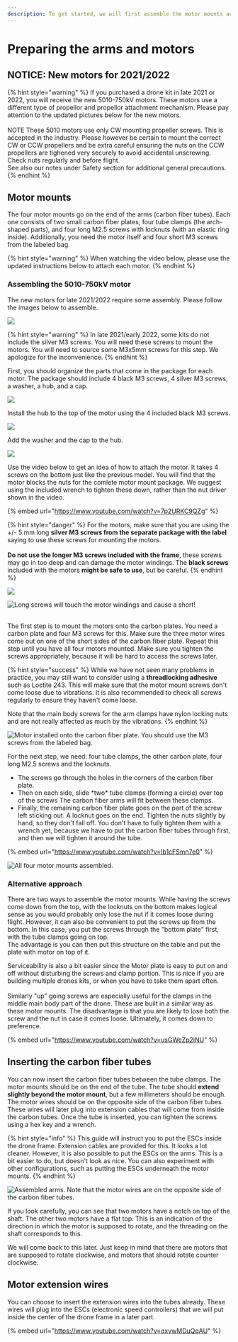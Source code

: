 ```yaml
---
description: To get started, we will first assemble the motor mounts and arms.
---
```


# Preparing the arms and motors

## NOTICE: New motors for 2021/2022

{% hint style="warning" %}
If you purchased a drone kit in late 2021 or 2022, you will receive the new 5010-750kV motors. These motors use a different type of propellor and propellor attachment mechanism. Please pay attention to the updated pictures below for the new motors.\
\
NOTE These 5010 motors use only CW mounting propeller screws. This is accepted in the industry. Please however be certain to mount the correct CW or CCW propellers and be extra careful ensuring the nuts on the CCW propellers are tighened very securely to avoid accidental unscrewing. Check nuts regularly and before flight.\
See also our notes under Safety section for additional general precautions.&#x20;
{% endhint %}

## Motor mounts

The four motor mounts go on the end of the arms (carbon fiber tubes). Each one consists of two small carbon fiber plates, four tube clamps (the arch-shaped parts), and four long M2.5 screws with locknuts (with an elastic ring inside). Additionally, you need the motor itself and four short M3 screws from the labeled bag.

{% hint style="warning" %}
When watching the video below, please use the updated instructions below to attach each motor.
{% endhint %}

### Assembling the 5010-750kV motor

The new motors for late 2021/2022 require some assembly. Please follow the images below to assemble.

![](<../../.gitbook/assets/20190711\_093531 (1).jpg>)

{% hint style="warning" %}
In late 2021/early 2022, some kits do not include the silver M3 screws. You will need these screws to mount the motors. You will need to source some M3x5mm screws for this step. We apologize for the inconvenience.
{% endhint %}

First, you should organize the parts that come in the package for each motor. The package should include 4 black M3 screws, 4 silver M3 screws, a washer, a hub, and a cap.

![](../../.gitbook/assets/IMG\_5663.jpg)

Install the hub to the top of the motor using the 4 included black M3 screws.

![](../../.gitbook/assets/IMG\_5664.jpg)

Add the washer and the cap to the hub.

![](../../.gitbook/assets/IMG\_5665.jpg)

Use the video below to get an idea of how to attach the motor. It takes 4 screws on the bottom just like the previous model. You will find that the motor blocks the nuts for the comlete motor mount package. We suggest using the included wrench to tighten these down, rather than the nut driver shown in the video.

{% embed url="https://www.youtube.com/watch?v=7p2URKC9QZg" %}

{% hint style="danger" %}
For the motors, make sure that you are using the +/- 5 mm long **silver M3 screws from the separate package with the label** saying to use these screws for mounting the motors.\
\
**Do not use the longer M3 screws included with the frame**, these screws may go in too deep and can damage the motor windings. The **black screws** included with the motors **might be safe to use**, but be careful.
{% endhint %}

![](https://firebasestorage.googleapis.com/v0/b/gitbook-x-prod.appspot.com/o/spaces%2F-L9GLtb-Tz\_XaKbQu-Al%2Fuploads%2FnApV2nii0PZmLNTLftMg%2Ffile.jpeg?alt=media)

![Long screws will touch the motor windings and cause a short!](https://firebasestorage.googleapis.com/v0/b/gitbook-x-prod.appspot.com/o/spaces%2F-L9GLtb-Tz\_XaKbQu-Al%2Fuploads%2Fb8MNcij6JXDOQ1ETuRRO%2Ffile.jpeg?alt=media)

\
The first step is to mount the motors onto the carbon plates. You need a carbon plate and four M3 screws for this. Make sure the three motor wires come out on one of the short sides of the carbon fiber plate. Repeat this step until you have all four motors mounted. Make sure you tighten the screws appropriately, because it will be hard to access the screws later.

{% hint style="success" %}
While we have not seen many problems in practice, you may still want to consider using a **threadlocking adhesive** such as Loctite 243. This will make sure that the motor mount screws don't come loose due to  vibrations. It is also recommended to check all screws regularly to ensure they haven't come loose.

Note that the main body screws for the arm clamps have nylon locking nuts and are not really affected as much by the vibrations.
{% endhint %}

![Motor installed onto the carbon fiber plate. You should use the M3 screws from the labeled bag.](../../.gitbook/assets/assets\_-L9GLtb-Tz\_XaKbQu-Al\_-LYzuZz7XRF0GmU8V\_MH\_-LYzy8UicdFHhcqaOeG1\_20181120\_165950.jpg)

For the next step, we need: four tube clamps, the other carbon plate, four long M2.5 screws and the locknuts.&#x20;

* The screws go through the holes in the corners of the carbon fiber plate.&#x20;
* Then on each side, slide \*two\* tube clamps (forming a circle) over top of the screws The carbon fiber arms will fit between these clamps.&#x20;
* Finally, the remaining carbon fiber plate goes on the part of the screw left sticking out. A locknut goes on the end. Tighten the nuts slightly by hand, so they don't fall off. You don't have to fully tighten them with a wrench yet, because we have to put the carbon fiber tubes through first, and then we will tighten it around the tube.

{% embed url="https://www.youtube.com/watch?v=Ib1cFSmn7e0" %}

![All four motor mounts assembled. ](../../.gitbook/assets/assets\_-L9GLtb-Tz\_XaKbQu-Al\_-LYzuZz7XRF0GmU8V\_MH\_-LYzvzUbn\_j-znt7sKVE\_20181122\_103005.jpg)

### Alternative approach

There are two ways to assemble the motor mounts. While having the screws come down from the top, with the locknuts on the bottom makes logical sense as you would probably only lose the nut if  it comes loose during flight. However, it can also be convenient to put the screws up from the bottom. In this case, you put the screws through the "bottom plate" first, with the tube clamps going on top. \
The advantage is you can then put this structure on the table and put the plate with motor on top of it.&#x20;

Serviceability is also a bit easier since the Motor plate is easy to put on and off without disturbing the screws and clamp portion. This is nice if you are building multiple drones kits, or when you have to take them apart often. \
\
Similarly "up" going screws are especially useful for the clamps in the middle main body part of the drone. These are built in a similar way as these motor mounts. The disadvantage is that you are likely to lose both the screw and the nut in case it comes loose. Ultimately, it comes down to preference.

{% embed url="https://www.youtube.com/watch?v=usGWeZp2iNU" %}

## Inserting the carbon fiber tubes

You can now insert the carbon fiber tubes between the tube clamps. The motor mounts should be on the end of the tube. The tube should **extend slightly beyond the motor mount**, but a few millimeters should be enough. The motor wires should be on the opposite side of the carbon fiber tubes. These wires will later plug into extension cables that will come from inside the carbon tubes. Once the tube is inserted, you can tighten the screws using a hex key and a wrench.

{% hint style="info" %}
This guide will instruct you to put the ESCs inside the drone frame. Extension cables are provided for this. It looks a lot cleaner. However, it is also possible to put the ESCs on the arms. This is a bit easier to do, but doesn't look as nice. You can also experiment with other configurations, such as putting the ESCs underneath the motor mounts.
{% endhint %}

![Assembled arms. Note that the motor wires are on the opposite side of the carbon fiber tubes.](../../.gitbook/assets/20190219\_114208.jpg)

If you look carefully, you can see that two motors have a notch on top of the shaft. The other two motors have a flat top. This is an indication of the direction in which the motor is supposed to rotate, and the threading on the shaft corresponds to this.&#x20;

We will come back to this later. Just keep in mind that there are motors that are supposed to rotate clockwise, and motors that should rotate counter clockwise.

## Motor extension wires

You can choose to insert the extension wires into the tubes already. These wires will plug into the ESCs (electronic speed controllers) that we will put inside the center of the drone frame in a later part.

{% embed url="https://www.youtube.com/watch?v=qxvwMDuQqAU" %}
